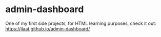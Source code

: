 # admin-dashboard
One of my first side projects, for HTML learning purposes, check it out: https://jlaat.github.io/admin-dashboard/
